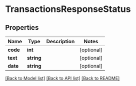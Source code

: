 # TransactionsResponseStatus

## Properties
Name | Type | Description | Notes
------------ | ------------- | ------------- | -------------
**code** | **int** |  | [optional] 
**text** | **string** |  | [optional] 
**date** | **string** |  | [optional] 

[[Back to Model list]](../README.md#documentation-for-models) [[Back to API list]](../README.md#documentation-for-api-endpoints) [[Back to README]](../README.md)


